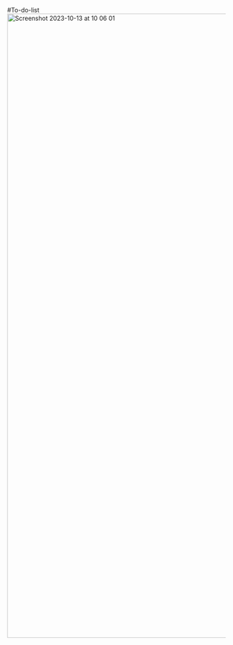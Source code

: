 #To-do-list
<img width="1440" alt="Screenshot 2023-10-13 at 10 06 01" src="https://github.com/Victorbankz/todolist-app-react-js/assets/123025187/850503a7-1627-4bcb-b78a-10622ecb3e36">
